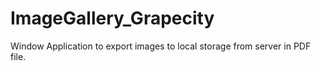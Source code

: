 # ImageGallery_Grapecity
Window Application to export images to local storage from server in PDF file. 
